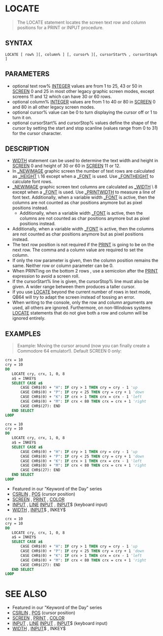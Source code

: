 # LOCATE
> The LOCATE statement locates the screen text row and column positions for a PRINT or INPUT procedure.

## SYNTAX
`LOCATE [ row% ][, column% ] [, cursor% ][, cursorStart% , cursorStop% ]`

## PARAMETERS
* optional text row% [INTEGER](INTEGER.md) values are from 1 to 25, 43 or 50 in [SCREEN](SCREEN.md) 0 and  25 in most other legacy graphic screen modes, except screens 11 and 12 which can have 30 or 60 rows.
* optional column% [INTEGER](INTEGER.md) values are from 1 to 40 or 80 in [SCREEN](SCREEN.md) 0 and 80 in all other legacy screen modes.
* optional cursor% value can be 0 to turn displaying the cursor off or 1 to turn it on.
* optional cursorStart% and cursorStop% values define the shape of the cursor by setting the start and stop scanline (values range from 0 to 31) for the cursor character.


## DESCRIPTION
* [WIDTH](WIDTH.md) statement can be used to determine the text width and height in [SCREEN](SCREEN.md) 0 and height of 30 or 60 in [SCREEN](SCREEN.md) 11 or 12.
* In [_NEWIMAGE](_NEWIMAGE.md) graphic screen the number of text rows are calculated as [_HEIGHT](_HEIGHT.md) \ 16 except when a [_FONT](_FONT.md) is used. Use [_FONTHEIGHT](_FONTHEIGHT.md) to calculate font rows.
* [_NEWIMAGE](_NEWIMAGE.md) graphic screen text columns are calculated as [_WIDTH](_WIDTH.md) \ 8 except when a [_FONT](_FONT.md) is used. Use [_PRINTWIDTH](_PRINTWIDTH.md) to measure a line of font text. Additionally, when a variable width [_FONT](_FONT.md) is active, then the columns are not counted as char positions anymore but as pixel positions instead.
	* Additionally, when a variable width [_FONT](_FONT.md) is active, then the columns are not counted as char positions anymore but as pixel positions instead.
* Additionally, when a variable width [_FONT](_FONT.md) is active, then the columns are not counted as char positions anymore but as pixel positions instead.
* The text row position is not required if the [PRINT](PRINT.md) is going to be on the next row. The comma and a column value are required to set the column.
* If only the row parameter is given, then the column position remains the same. Neither row or column parameter can be 0.
* When PRINTing on the bottom 2 rows , use a semicolon after the [PRINT](PRINT.md) expression to avoid a screen roll.
* If the cursorStart% line is given, the cursorStop% line must also be given. A wider range between them produces a taller cursor.
* If you use [LOCATE](LOCATE.md) beyond the current number of rows in text mode, QB64 will try to adapt the screen instead of tossing an error.
* When writing to the console, only the row and column arguments are used, all others are ignored. Furthermore, on non-Windows systems [LOCATE](LOCATE.md) statements that do not give both a row and column will be ignored entirely.


## EXAMPLES
> Example: Moving the cursor around (now you can finally create a Commodore 64 emulator!). Default SCREEN 0 only:

```vb
crx = 10
cry = 10
DO
   LOCATE cry, crx, 1, 0, 8
   a$ = INKEY$
   SELECT CASE a$
       CASE CHR$(0) + "H": IF cry > 1 THEN cry = cry - 1 'up
       CASE CHR$(0) + "P": IF cry < 25 THEN cry = cry + 1 'down
       CASE CHR$(0) + "K": IF crx > 1 THEN crx = crx - 1 'left
       CASE CHR$(0) + "M": IF crx < 80 THEN crx = crx + 1 'right
       CASE CHR$(27): END
   END SELECT
LOOP
```


```vb
crx = 10
cry = 10
DO
   LOCATE cry, crx, 1, 0, 8
   a$ = INKEY$
   SELECT CASE a$
       CASE CHR$(0) + "H": IF cry > 1 THEN cry = cry - 1 'up
       CASE CHR$(0) + "P": IF cry < 25 THEN cry = cry + 1 'down
       CASE CHR$(0) + "K": IF crx > 1 THEN crx = crx - 1 'left
       CASE CHR$(0) + "M": IF crx < 80 THEN crx = crx + 1 'right
       CASE CHR$(27): END
   END SELECT
LOOP
```

* Featured in our "Keyword of the Day" series
* [CSRLIN](CSRLIN.md) , [POS](POS.md) (cursor position)
* [SCREEN](SCREEN.md) , [PRINT](PRINT.md) , [COLOR](COLOR.md)
* [INPUT](INPUT.md) , [LINE](LINE.md) [INPUT](INPUT.md) , [INPUT](INPUT.md)$ (keyboard input)
* [WIDTH](WIDTH.md) , [INPUT](INPUT.md)$ , INKEY$

```vb
crx = 10
cry = 10
DO
   LOCATE cry, crx, 1, 0, 8
   a$ = INKEY$
   SELECT CASE a$
       CASE CHR$(0) + "H": IF cry > 1 THEN cry = cry - 1 'up
       CASE CHR$(0) + "P": IF cry < 25 THEN cry = cry + 1 'down
       CASE CHR$(0) + "K": IF crx > 1 THEN crx = crx - 1 'left
       CASE CHR$(0) + "M": IF crx < 80 THEN crx = crx + 1 'right
       CASE CHR$(27): END
   END SELECT
LOOP
```



# SEE ALSO
* Featured in our "Keyword of the Day" series
* [CSRLIN](CSRLIN.md) , [POS](POS.md) (cursor position)
* [SCREEN](SCREEN.md) , [PRINT](PRINT.md) , [COLOR](COLOR.md)
* [INPUT](INPUT.md) , [LINE](LINE.md) [INPUT](INPUT.md) , [INPUT](INPUT.md)$ (keyboard input)
* [WIDTH](WIDTH.md) , [INPUT](INPUT.md)$ , INKEY$

